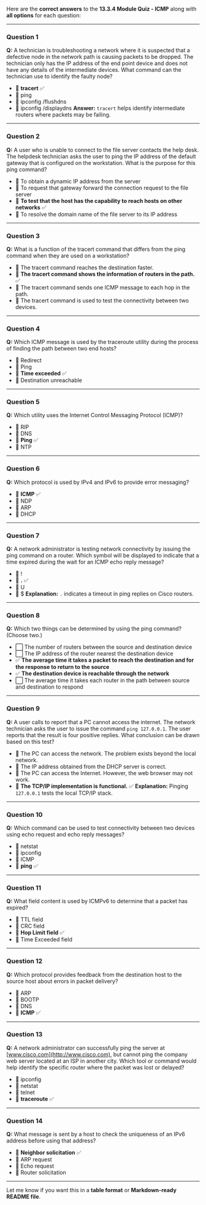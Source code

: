 Here are the **correct answers** to the **13.3.4 Module Quiz - ICMP** along with **all options** for each question:

---

### **Question 1**

**Q:** A technician is troubleshooting a network where it is suspected that a defective node in the network path is causing packets to be dropped. The technician only has the IP address of the end point device and does not have any details of the intermediate devices. What command can the technician use to identify the faulty node?

* 🔘 **tracert** ✅
* 🔘 ping
* 🔘 ipconfig /flushdns
* 🔘 ipconfig /displaydns
  **Answer:** `tracert` helps identify intermediate routers where packets may be failing.

---

### **Question 2**

**Q:** A user who is unable to connect to the file server contacts the help desk. The helpdesk technician asks the user to ping the IP address of the default gateway that is configured on the workstation. What is the purpose for this ping command?

* 🔘 To obtain a dynamic IP address from the server
* 🔘 To request that gateway forward the connection request to the file server
* 🔘 **To test that the host has the capability to reach hosts on other networks** ✅
* 🔘 To resolve the domain name of the file server to its IP address

---

### **Question 3**

**Q:** What is a function of the tracert command that differs from the ping command when they are used on a workstation?

* 🔘 The tracert command reaches the destination faster.
* 🔘 **The tracert command shows the information of routers in the path.** ✅
* 🔘 The tracert command sends one ICMP message to each hop in the path.
* 🔘 The tracert command is used to test the connectivity between two devices.

---

### **Question 4**

**Q:** Which ICMP message is used by the traceroute utility during the process of finding the path between two end hosts?

* 🔘 Redirect
* 🔘 Ping
* 🔘 **Time exceeded** ✅
* 🔘 Destination unreachable

---

### **Question 5**

**Q:** Which utility uses the Internet Control Messaging Protocol (ICMP)?

* 🔘 RIP
* 🔘 DNS
* 🔘 **Ping** ✅
* 🔘 NTP

---

### **Question 6**

**Q:** Which protocol is used by IPv4 and IPv6 to provide error messaging?

* 🔘 **ICMP** ✅
* 🔘 NDP
* 🔘 ARP
* 🔘 DHCP

---

### **Question 7**

**Q:** A network administrator is testing network connectivity by issuing the ping command on a router. Which symbol will be displayed to indicate that a time expired during the wait for an ICMP echo reply message?

* 🔘 !
* 🔘 **.** ✅
* 🔘 U
* 🔘 \$
  **Explanation:** `.` indicates a timeout in ping replies on Cisco routers.

---

### **Question 8**

**Q:** Which two things can be determined by using the ping command? (Choose two.)

* ⬜ The number of routers between the source and destination device
* ⬜ The IP address of the router nearest the destination device
* ✅ **The average time it takes a packet to reach the destination and for the response to return to the source**
* ✅ **The destination device is reachable through the network**
* ⬜ The average time it takes each router in the path between source and destination to respond

---

### **Question 9**

**Q:** A user calls to report that a PC cannot access the internet. The network technician asks the user to issue the command `ping 127.0.0.1`. The user reports that the result is four positive replies. What conclusion can be drawn based on this test?

* 🔘 The PC can access the network. The problem exists beyond the local network.
* 🔘 The IP address obtained from the DHCP server is correct.
* 🔘 The PC can access the Internet. However, the web browser may not work.
* 🔘 **The TCP/IP implementation is functional.** ✅
  **Explanation:** Pinging `127.0.0.1` tests the local TCP/IP stack.

---

### **Question 10**

**Q:** Which command can be used to test connectivity between two devices using echo request and echo reply messages?

* 🔘 netstat
* 🔘 ipconfig
* 🔘 ICMP
* 🔘 **ping** ✅

---

### **Question 11**

**Q:** What field content is used by ICMPv6 to determine that a packet has expired?

* 🔘 TTL field
* 🔘 CRC field
* 🔘 **Hop Limit field** ✅
* 🔘 Time Exceeded field

---

### **Question 12**

**Q:** Which protocol provides feedback from the destination host to the source host about errors in packet delivery?

* 🔘 ARP
* 🔘 BOOTP
* 🔘 DNS
* 🔘 **ICMP** ✅

---

### **Question 13**

**Q:** A network administrator can successfully ping the server at [www.cisco.com](http://www.cisco.com), but cannot ping the company web server located at an ISP in another city. Which tool or command would help identify the specific router where the packet was lost or delayed?

* 🔘 ipconfig
* 🔘 netstat
* 🔘 telnet
* 🔘 **traceroute** ✅

---

### **Question 14**

**Q:** What message is sent by a host to check the uniqueness of an IPv6 address before using that address?

* 🔘 **Neighbor solicitation** ✅
* 🔘 ARP request
* 🔘 Echo request
* 🔘 Router solicitation

---

Let me know if you want this in a **table format** or **Markdown-ready README file**.
